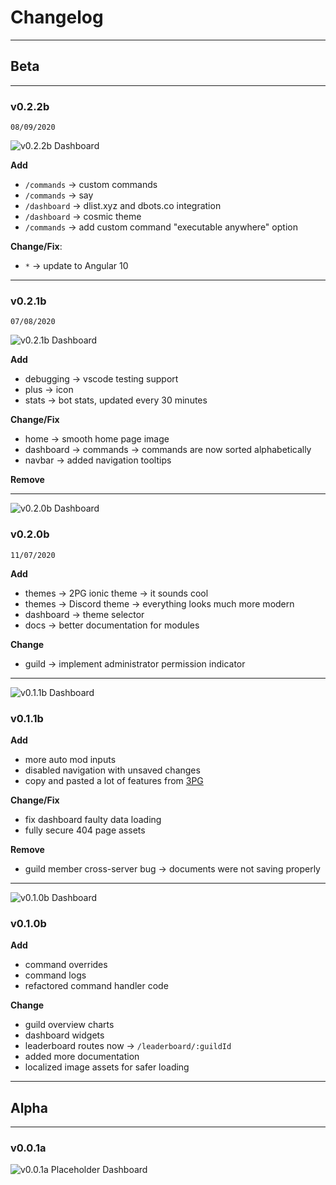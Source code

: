 # Changelog

---

## Beta

---

### v0.2.2b
`08/09/2020`

![v0.2.2b Dashboard](assets/docs/img/dashboard-v0.2.2.png)

**Add**
- `/commands` -> custom commands
- `/commands` -> say
- `/dashboard` -> dlist.xyz and dbots.co integration
- `/dashboard` -> cosmic theme
- `/commands` -> add custom command "executable anywhere" option

**Change/Fix**:
- `*` -> update to Angular 10

---

### v0.2.1b
`07/08/2020`

![v0.2.1b Dashboard](assets/docs/img/dashboard-v0.2.1.png)

**Add**
- debugging -> vscode testing support
- plus -> icon
- stats -> bot stats, updated every 30 minutes

**Change/Fix**
- home -> smooth home page image
- dashboard -> commands -> commands are now sorted alphabetically
- navbar -> added navigation tooltips

**Remove**

---

![v0.2.0b Dashboard](assets/docs/img/dashboard-v0.2.0.png)

### v0.2.0b
`11/07/2020`

**Add**
- themes -> 2PG ionic theme -> it sounds cool
- themes -> Discord theme -> everything looks much more modern
- dashboard -> theme selector
- docs -> better documentation for modules

**Change**
- guild -> implement administrator permission indicator

---

![v0.1.1b Dashboard](assets/docs/img/dashboard-v0.1.1.png)

### v0.1.1b

**Add**
- more auto mod inputs
- disabled navigation with unsaved changes
- copy and pasted a lot of features from [3PG](https://3pg.xyz)

**Change/Fix**
- fix dashboard faulty data loading
- fully secure 404 page assets

**Remove**
- guild member cross-server bug -> documents were not saving properly

---

![v0.1.0b Dashboard](assets/docs/img/dashboard-v0.1.0b.png)

### v0.1.0b

**Add**
- command overrides
- command logs
- refactored command handler code

**Change**
- guild overview charts
- dashboard widgets
- leaderboard routes now -> `/leaderboard/:guildId`
- added more documentation
- localized image assets for safer loading

---

## Alpha

---

### v0.0.1a

![v0.0.1a Placeholder Dashboard](assets/docs/img/dashboard-v0.0.1a.png)